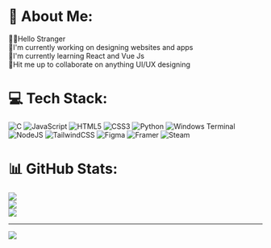 # 💫 About Me:
👋🏾Hello Stranger<br>🔭I'm currently working on designing websites and apps<br>🌱I'm currently learning React and Vue Js<br>📩Hit me up to collaborate on anything UI/UX designing<br>


# 💻 Tech Stack:
![C](https://img.shields.io/badge/c-%2300599C.svg?style=plastic&logo=c&logoColor=white) ![JavaScript](https://img.shields.io/badge/javascript-%23323330.svg?style=plastic&logo=javascript&logoColor=%23F7DF1E) ![HTML5](https://img.shields.io/badge/html5-%23E34F26.svg?style=plastic&logo=html5&logoColor=white) ![CSS3](https://img.shields.io/badge/css3-%231572B6.svg?style=plastic&logo=css3&logoColor=white) ![Python](https://img.shields.io/badge/python-3670A0?style=plastic&logo=python&logoColor=ffdd54) ![Windows Terminal](https://img.shields.io/badge/Windows%20Terminal-%234D4D4D.svg?style=plastic&logo=windows-terminal&logoColor=white) ![NodeJS](https://img.shields.io/badge/node.js-6DA55F?style=plastic&logo=node.js&logoColor=white) ![TailwindCSS](https://img.shields.io/badge/tailwindcss-%2338B2AC.svg?style=plastic&logo=tailwind-css&logoColor=white) ![Figma](https://img.shields.io/badge/figma-%23F24E1E.svg?style=plastic&logo=figma&logoColor=white) ![Framer](https://img.shields.io/badge/Framer-black?style=plastic&logo=framer&logoColor=blue) ![Steam](https://img.shields.io/badge/steam-%23000000.svg?style=plastic&logo=steam&logoColor=white)
# 📊 GitHub Stats:
![](https://github-readme-stats.vercel.app/api?username=muisyosimon&theme=dark&hide_border=false&include_all_commits=false&count_private=false)<br/>
![](https://github-readme-streak-stats.herokuapp.com/?user=muisyosimon&theme=dark&hide_border=false)<br/>
![](https://github-readme-stats.vercel.app/api/top-langs/?username=muisyosimon&theme=dark&hide_border=false&include_all_commits=false&count_private=false&layout=compact)

---
[![](https://visitcount.itsvg.in/api?id=muisyosimon&icon=0&color=0)](https://visitcount.itsvg.in)

<!-- Proudly created with GPRM ( https://gprm.itsvg.in ) -->
